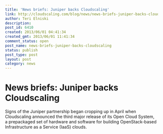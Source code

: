 ```yaml
---
title: 'News briefs: Juniper backs Cloudscaling'
link: http://cloudscaling.com/blog/news/news-briefs-juniper-backs-cloudscaling/
author: Teri Elniski
description: 
post_id: 6410
created: 2013/06/01 04:41:34
created_gmt: 2013/06/01 11:41:34
comment_status: open
post_name: news-briefs-juniper-backs-cloudscaling
status: publish
post_type: post
layout: post
category: news
---
```


# News briefs: Juniper backs Cloudscaling

Signs of the Juniper partnership began cropping up in April when Cloudscaling announced the third major release of its Open Cloud System, a prepackaged set of hardware and software for building OpenStack-based Infrastructure as a Service (IaaS) clouds.